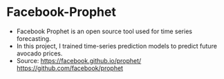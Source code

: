 # Facebook-Prophet
- Facebook Prophet is an open source tool used for time series forecasting.
- In this project, I trained time-series prediction models to predict future avocado prices.
- Source: https://facebook.github.io/prophet/  https://github.com/facebook/prophet
